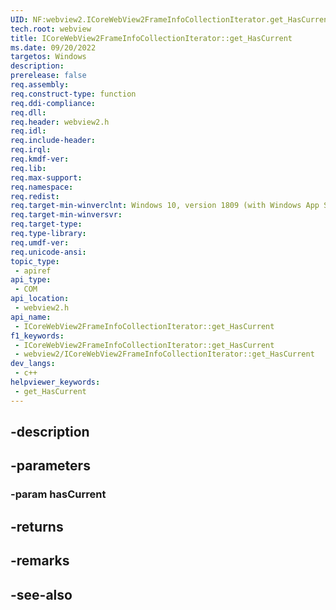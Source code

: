 ```yaml
---
UID: NF:webview2.ICoreWebView2FrameInfoCollectionIterator.get_HasCurrent
tech.root: webview
title: ICoreWebView2FrameInfoCollectionIterator::get_HasCurrent
ms.date: 09/20/2022
targetos: Windows
description: 
prerelease: false
req.assembly: 
req.construct-type: function
req.ddi-compliance: 
req.dll: 
req.header: webview2.h
req.idl: 
req.include-header: 
req.irql: 
req.kmdf-ver: 
req.lib: 
req.max-support: 
req.namespace: 
req.redist: 
req.target-min-winverclnt: Windows 10, version 1809 (with Windows App SDK 1.1 or later)
req.target-min-winversvr: 
req.target-type: 
req.type-library: 
req.umdf-ver: 
req.unicode-ansi: 
topic_type:
 - apiref
api_type:
 - COM
api_location:
 - webview2.h
api_name:
 - ICoreWebView2FrameInfoCollectionIterator::get_HasCurrent
f1_keywords:
 - ICoreWebView2FrameInfoCollectionIterator::get_HasCurrent
 - webview2/ICoreWebView2FrameInfoCollectionIterator::get_HasCurrent
dev_langs:
 - c++
helpviewer_keywords:
 - get_HasCurrent
---
```


## -description

## -parameters

### -param hasCurrent

## -returns

## -remarks

## -see-also

